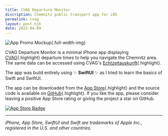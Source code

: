 ```yaml
---
title: CVAG Departure Monitor
discription: Chemnitz public transport app for iOS
permalink: cvag
layout: post.njk
date: 2022-04-09
---
```

![App Promo Mockup](/img/cvag_mockup.webp){.full-width-img}

CVAG Departure Monitor is a minimal iPhone app displaying [CVAG](https://www.cvag.de/){.highlight} departure times to help you navigate the Chemnitz area. The same data can be accessed using CVAG's [Echtzeitauskunft](https://www.cvag.de/de/Fahrplan/Echtzeitauskunft_5779.html){.highlight}.

The app was build entirely using ✨ **SwiftUI** ✨ as I tried to learn the basics of Swift and SwiftUI.

The app can be downloaded from the [App Store](https://apps.apple.com/app/cvag/id1298198933){.highlight} and the source code is available on [GitHub](https://github.com/thealpa/CVAG){.highlight}. If you like the app, please consider leaving a positive App Store rating or giving the project a star on GitHub.

[![App Store Badge](/img/download_on_the_app_store_badge.webp)](https://apps.apple.com/app/cvag/id1298198933)

---

*iPhone, App Store, SwiftUI and Swift are trademarks of Apple Inc., registered in the U.S. and other countries.*